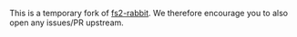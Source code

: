 This is a temporary fork of [fs2-rabbit](https://github.com/gvolpe/fs2-rabbit).  We therefore encourage you to also open
any issues/PR upstream.
